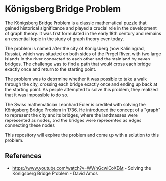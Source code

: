# Königsberg Bridge Problem

The Königsberg Bridge Problem is a classic mathematical puzzle that gained historical significance and played a crucial role in the development of graph theory. It was first formulated in the early 18th century and remains an essential topic in the study of graph theory even today.

The problem is named after the city of Königsberg (now Kaliningrad, Russia), which was situated on both sides of the Pregel River, with two large islands in the river connected to each other and the mainland by seven bridges. The challenge was to find a path that would cross each bridge exactly once and return to the starting point.

The problem was to determine whether it was possible to take a walk through the city, crossing each bridge exactly once and ending up back at the starting point. As people attempted to solve this problem, they realized that it was impossible to do so.

The Swiss mathematician Leonhard Euler is credited with solving the Königsberg Bridge Problem in 1736. He introduced the concept of a "graph" to represent the city and its bridges, where the landmasses were represented as nodes, and the bridges were represented as edges connecting these nodes.

This repository will explore the problem and come up with a solution to this problem.

## References

- https://www.youtube.com/watch?v=WWhGcwlCoXE&t - Solving the Königsberg Bridge Problem - David Amos